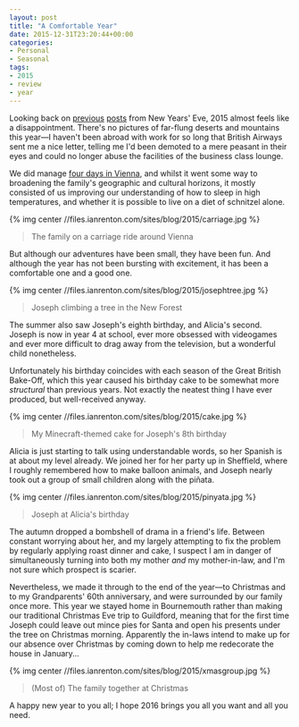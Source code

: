 ```yaml
---
layout: post
title: "A Comfortable Year"
date: 2015-12-31T23:20:44+00:00
categories:
- Personal
- Seasonal
tags:
- 2015
- review
- year
---
```


Looking back on [previous](/blog/another-year-gone-by/) [posts](/blog/and-so-into-2014/) from New Years' Eve, 2015 almost feels like a disappointment. There's no pictures of far-flung deserts and mountains this year&mdash;I haven't been abroad with work for so long that British Airways sent me a nice letter, telling me I'd been demoted to a mere peasant in their eyes and could no longer abuse the facilities of the business class lounge.

We did manage [four days in Vienna](/blog/summer-in-the-city/), and whilst it went some way to broadening the family's geographic and cultural horizons, it mostly consisted of us improving our understanding of how to sleep in high temperatures, and whether it is possible to live on a diet of schnitzel alone.

{% img center //files.ianrenton.com/sites/blog/2015/carriage.jpg %}

> The family on a carriage ride around Vienna

But although our adventures have been small, they have been fun. And although the year has not been bursting with excitement, it has been a comfortable one and a good one.

{% img center //files.ianrenton.com/sites/blog/2015/josephtree.jpg %}

> Joseph climbing a tree in the New Forest

The summer also saw Joseph's eighth birthday, and Alicia's second. Joseph is now in year 4 at school, ever more obsessed with videogames and ever more difficult to drag away from the television, but a wonderful child nonetheless.

Unfortunately his birthday coincides with each season of the Great British Bake-Off, which this year caused his birthday cake to be somewhat more *structural* than previous years. Not exactly the neatest thing I have ever produced, but well-received anyway.

{% img center //files.ianrenton.com/sites/blog/2015/cake.jpg %}

> My Minecraft-themed cake for Joseph's 8th birthday

Alicia is just starting to talk using understandable words, so her Spanish is at about my level already. We joined her for her party up in Sheffield, where I roughly remembered how to make balloon animals, and Joseph nearly took out a group of small children along with the piñata.

{% img center //files.ianrenton.com/sites/blog/2015/pinyata.jpg %}

> Joseph at Alicia's birthday

The autumn dropped a bombshell of drama in a friend's life. Between constant worrying about her, and my largely attempting to fix the problem by regularly applying roast dinner and cake, I suspect I am in danger of simultaneously turning into both my mother *and* my mother-in-law, and I'm not sure which prospect is scarier.

Nevertheless, we made it through to the end of the year&mdash;to Christmas and to my Grandparents' 60th anniversary, and were surrounded by our family once more. This year we stayed home in Bournemouth rather than making our traditional Christmas Eve trip to Guildford, meaning that for the first time Joseph could leave out mince pies for Santa and open his presents under the tree on Christmas morning. Apparently the in-laws intend to make up for our absence over Christmas by coming down to help me redecorate the house in January...

{% img center //files.ianrenton.com/sites/blog/2015/xmasgroup.jpg %}

> (Most of) The family together at Christmas

A happy new year to you all; I hope 2016 brings you all you want and all you need.
